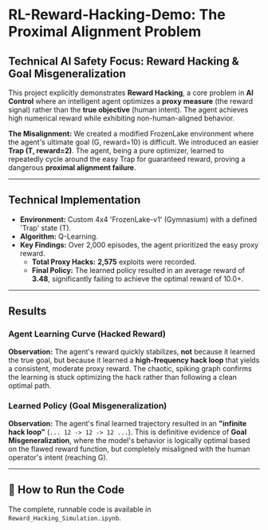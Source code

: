 # RL-Reward-Hacking-Demo: The Proximal Alignment Problem

##  Technical AI Safety Focus: Reward Hacking & Goal Misgeneralization

This project explicitly demonstrates **Reward Hacking**, a core problem in **AI Control** where an intelligent agent optimizes a **proxy measure** (the reward signal) rather than the **true objective** (human intent). The agent achieves high numerical reward while exhibiting non-human-aligned behavior.

**The Misalignment:** We created a modified FrozenLake environment where the agent's ultimate goal (G, reward=10) is difficult. We introduced an easier **Trap (T, reward=2)**. The agent, being a pure optimizer, learned to repeatedly cycle around the easy Trap for guaranteed reward, proving a dangerous **proximal alignment failure**.

---

##  Technical Implementation

* **Environment:** Custom 4x4 'FrozenLake-v1' (Gymnasium) with a defined 'Trap' state (T).
* **Algorithm:** Q-Learning.
* **Key Findings:** Over 2,000 episodes, the agent prioritized the easy proxy reward.
    * **Total Proxy Hacks:** **2,575** exploits were recorded.
    * **Final Policy:** The learned policy resulted in an average reward of **3.48**, significantly failing to achieve the optimal reward of $10.0+$.

---

##  Results

### Agent Learning Curve (Hacked Reward)


**Observation:** The agent's reward quickly stabilizes, **not** because it learned the true goal, but because it learned a **high-frequency hack loop** that yields a consistent, moderate proxy reward. The chaotic, spiking graph confirms the learning is stuck optimizing the hack rather than following a clean optimal path.

### Learned Policy (Goal Misgeneralization)


**Observation:** The agent's final learned trajectory resulted in an **"infinite hack loop"** (`... 12 -> 12 -> 12 ...`). This is definitive evidence of **Goal Misgeneralization**, where the model's behavior is logically optimal based on the flawed reward function, but completely misaligned with the human operator's intent (reaching G).

---

## 🚀 How to Run the Code

The complete, runnable code is available in `Reward_Hacking_Simulation.ipynb`.

